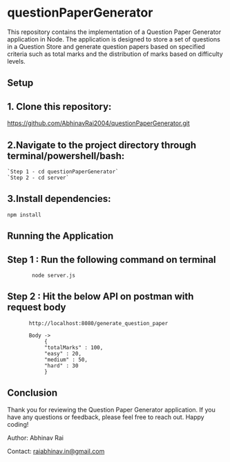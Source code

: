 # questionPaperGenerator

This repository contains the implementation of a Question Paper Generator application in Node. The application is designed to store a set of questions in a Question Store and generate question papers based on specified criteria such as total marks and the distribution of marks based on difficulty levels.

## Setup

## 1. Clone this repository: 
https://github.com/AbhinavRai2004/questionPaperGenerator.git

## 2.Navigate to the project directory through terminal/powershell/bash: 
    `Step 1 - cd questionPaperGenerator`
    `Step 2 - cd server`

## 3.Install dependencies:
    npm install

## Running the Application

## Step 1 : Run the following command on terminal
            node server.js
## Step 2 : Hit the below API on postman with request body
           http://localhost:8080/generate_question_paper
        
           Body ->
                {
                "totalMarks" : 100,
                "easy" : 20,
                "medium" : 50,
                "hard" : 30
                }
  
## Conclusion
Thank you for reviewing the Question Paper Generator application. If you have any questions or feedback, please feel free to reach out. Happy coding!

Author: Abhinav Rai

Contact: raiabhinav.in@gmail.com
